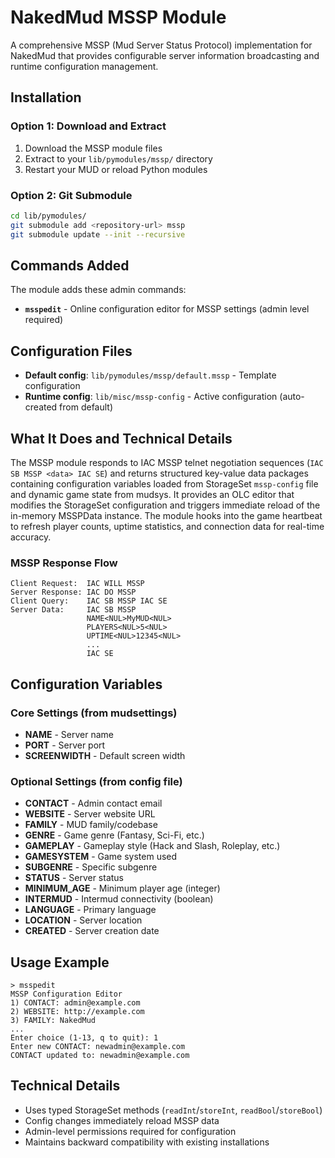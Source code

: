 # NakedMud MSSP Module

A comprehensive MSSP (Mud Server Status Protocol) implementation for NakedMud that provides configurable server information broadcasting and runtime configuration management.

## Installation

### Option 1: Download and Extract
1. Download the MSSP module files
2. Extract to your `lib/pymodules/mssp/` directory
3. Restart your MUD or reload Python modules

### Option 2: Git Submodule
```bash
cd lib/pymodules/
git submodule add <repository-url> mssp
git submodule update --init --recursive
```

## Commands Added

The module adds these admin commands:

- **`msspedit`** - Online configuration editor for MSSP settings (admin level required)

## Configuration Files

- **Default config**: `lib/pymodules/mssp/default.mssp` - Template configuration
- **Runtime config**: `lib/misc/mssp-config` - Active configuration (auto-created from default)

## What It Does and Technical Details

The MSSP module responds to IAC MSSP telnet negotiation sequences (`IAC SB MSSP <data> IAC SE`) and returns structured key-value data packages containing configuration variables loaded from StorageSet `mssp-config` file and dynamic game state from mudsys. It provides an OLC editor that modifies the StorageSet configuration and triggers immediate reload of the in-memory MSSPData instance. The module hooks into the game heartbeat to refresh player counts, uptime statistics, and connection data for real-time accuracy.

### MSSP Response Flow
```
Client Request:  IAC WILL MSSP
Server Response: IAC DO MSSP
Client Query:    IAC SB MSSP IAC SE
Server Data:     IAC SB MSSP
                 NAME<NUL>MyMUD<NUL>
                 PLAYERS<NUL>5<NUL>
                 UPTIME<NUL>12345<NUL>
                 ...
                 IAC SE
```

## Configuration Variables

### Core Settings (from mudsettings)
- **NAME** - Server name
- **PORT** - Server port
- **SCREENWIDTH** - Default screen width

### Optional Settings (from config file)
- **CONTACT** - Admin contact email
- **WEBSITE** - Server website URL
- **FAMILY** - MUD family/codebase
- **GENRE** - Game genre (Fantasy, Sci-Fi, etc.)
- **GAMEPLAY** - Gameplay style (Hack and Slash, Roleplay, etc.)
- **GAMESYSTEM** - Game system used
- **SUBGENRE** - Specific subgenre
- **STATUS** - Server status
- **MINIMUM_AGE** - Minimum player age (integer)
- **INTERMUD** - Intermud connectivity (boolean)
- **LANGUAGE** - Primary language
- **LOCATION** - Server location
- **CREATED** - Server creation date

## Usage Example

```
> msspedit
MSSP Configuration Editor
1) CONTACT: admin@example.com
2) WEBSITE: http://example.com
3) FAMILY: NakedMud
...
Enter choice (1-13, q to quit): 1
Enter new CONTACT: newadmin@example.com
CONTACT updated to: newadmin@example.com
```

## Technical Details

- Uses typed StorageSet methods (`readInt`/`storeInt`, `readBool`/`storeBool`)
- Config changes immediately reload MSSP data
- Admin-level permissions required for configuration
- Maintains backward compatibility with existing installations
